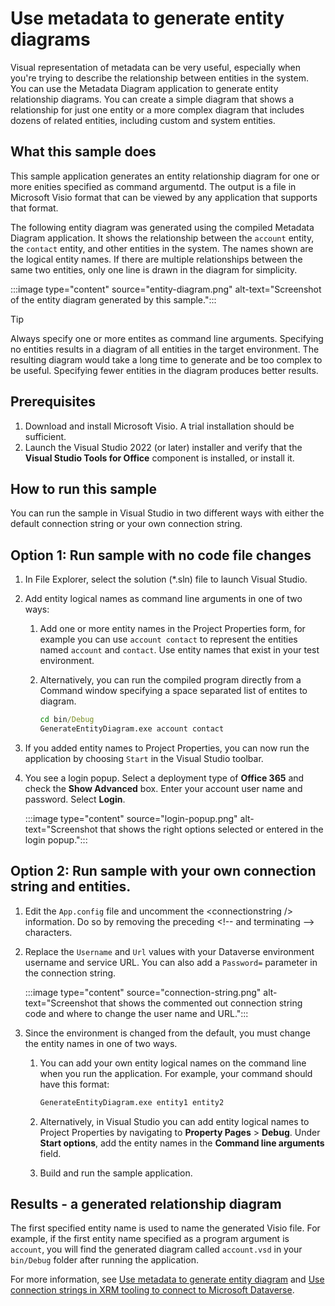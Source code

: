 # Use metadata to generate entity diagrams

Visual representation of metadata can be very useful, especially when you're trying to describe the relationship between entities in the system. You can use the Metadata Diagram application to generate entity relationship diagrams. You can create a simple diagram that shows a relationship for just one entity or a more complex diagram that includes dozens of related entities, including custom and system entities.

## What this sample does

This sample application generates an entity relationship diagram for one or more enities specified as command argumentd. The output is a file in Microsoft Visio format that can be viewed by any application that supports that format.

The following entity diagram was generated using the compiled Metadata Diagram application. It shows the relationship between the `account` entity, the `contact` entity, and other entities in the system. The names shown are the logical entity names. If there are multiple relationships between the same two entities, only one line is drawn in the diagram for simplicity.

:::image type="content" source="entity-diagram.png" alt-text="Screenshot of the entity diagram generated by this sample.":::

> [!TIP]
> Always specify one or more entites as command line arguments. Specifying no entities results in a diagram of all entities in the target environment. The resulting diagram would take a long time to generate and be too complex to be useful. Specifying fewer entities in the diagram produces better results.

## Prerequisites

1. Download and install Microsoft Visio. A trial installation should be sufficient.
1. Launch the Visual Studio 2022 (or later) installer and verify that the **Visual Studio Tools for Office** component is installed, or install it.

## How to run this sample

You can run the sample in Visual Studio in two different ways with either the default connection string or your own connection string.

## Option 1: Run sample with no code file changes

1. In File Explorer, select the solution (*.sln) file to launch Visual Studio.
1. Add entity logical names as command line arguments in one of two ways:
   1. Add one or more entity names in the Project Properties form, for example you can use `account contact` to represent the entities named `account` and `contact`. Use entity names that exist in your test environment.
   1. Alternatively, you can run the compiled program directly from a Command window specifying a space separated list of entites to diagram.
      
      ```cmd
      cd bin/Debug
      GenerateEntityDiagram.exe account contact
      ```

1. If you added entity names to Project Properties, you can now run the application by choosing `Start` in the Visual Studio toolbar.

1. You see a login popup. Select a deployment type of **Office 365** and check the **Show Advanced** box. Enter your account user name and password. Select **Login**.

   :::image type="content" source="login-popup.png" alt-text="Screenshot that shows the right options selected or entered in the login popup.":::

## Option 2: Run sample with your own connection string and entities.

1. Edit the `App.config` file and uncomment the \<connectionstring /> information. Do so by removing the preceding \<!-- and terminating --> characters.
1. Replace the `Username` and `Url` values with your Dataverse environment username and service URL. You can also add a `Password=` parameter in the connection string.

   :::image type="content" source="connection-string.png" alt-text="Screenshot that shows the commented out connection string code and where to change the user name and URL.":::

1. Since the environment is changed from the default, you must change the entity names in one of two ways.
   1. You can add your own entity logical names on the command line when you run the application. For example, your command should have this format:

      ```cmd
      GenerateEntityDiagram.exe entity1 entity2
      ```

   1. Alternatively, in Visual Studio you can add entity logical names to Project Properties by navigating to **Property Pages** > **Debug**. Under **Start options**, add the entity names in the **Command line arguments** field.
   1. Build and run the sample application.

## Results - a generated relationship diagram

The first specified entity name is used to name the generated Visio file. For example, if the first entity name specified as a program argument is `account`, you will find the generated diagram called `account.vsd` in your `bin/Debug` folder after running the application.

For more information, see [Use metadata to generate entity diagram](https://learn.microsoft.com/dynamics365/customer-engagement/developer/use-metadata-generate-entity-diagrams) and [Use connection strings in XRM tooling to connect to Microsoft Dataverse](https://learn.microsoft.com/power-apps/developer/data-platform/xrm-tooling/use-connection-strings-xrm-tooling-connect).
